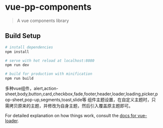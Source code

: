 # vue-pp-components

> A vue components library

## Build Setup

``` bash
# install dependencies
npm install

# serve with hot reload at localhost:8080
npm run dev

# build for production with minification
npm run build
```
多种vue组件，alert,action-sheet,body,button,card,checkbox,fade,footer,header,loader,loading,picker,pop-sheet,pop-up,segments,toast,slide等
组件主题设置，在自定义主题时，只需拷贝原来的主题，并修改为自身主题，然后引入覆盖原主题即可。

For detailed explanation on how things work, consult the [docs for vue-loader](http://vuejs.github.io/vue-loader).
